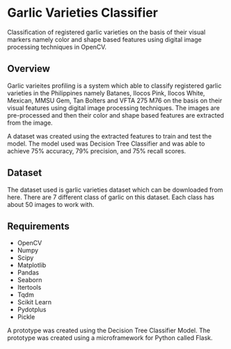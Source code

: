 # Garlic Varieties Classifier
Classification of registered garlic varieties on the basis of their visual markers namely color and shape based features using digital image processing techniques in OpenCV.

## Overview
Garlic varieites profiling is a system which able to classify registered garlic varieties in the Philippines namely Batanes, Ilocos Pink, Ilocos White, Mexican, MMSU Gem, Tan Bolters and VFTA 275 M76 on the basis on their visual features using digital image processing techniques. The images are pre-processed and then their color and shape based features are extracted from the image.

A dataset was created using the extracted features to train and test the model. The model used was Decision Tree Classifier and was able to achieve 75% accuracy, 79% precision, and 75% recall scores.

## Dataset
The dataset used is garlic varieties dataset which can be downloaded from here. There are 7 different class of garlic on this dataset. Each class has about 50 images to work with.

## Requirements
- OpenCV
- Numpy
- Scipy
- Matplotlib
- Pandas
- Seaborn
- Itertools
- Tqdm
- Scikit Learn
- Pydotplus
- Pickle

A prototype was created using the Decision Tree Classifier Model. The prototype was created using a microframework for Python called Flask.


